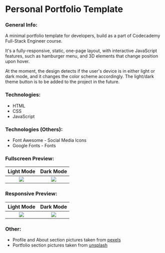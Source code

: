 # Personal Portfolio Template

### General Info:
<p>A minimal portfolio template for developers, build as a part of Codecademy Full-Stack Engineer course.</p>
<p>It's a fully-responsive, static, one-page layout, with interactive JavaScript features, such as hamburger menu, and 3D elements that change position upon hover.</p>
<p>At the moment, the design detects if the user's device is in either light or dark mode, and it changes the color scheme accordingly. The light/dark theme button is to be added to the project in the future.</p>

### Technologies:
* HTML
* CSS
* JavaScript

### Technologies (Others):
* Font Awesome - Social Media Icons
* Google Fonts - Fonts

### Fullscreen Preview:

Light Mode           | Dark Mode
:-------------------------:|:-------------------------:
 <img src="./Images/Preview%20Images/Full%20Screen%20-Light%20Mode.png" /> |  <img src="./Images/Preview%20Images/Full%20Screen%20-%20Dark%20Mode.png" />


### Responsive Preview:

Light Mode          | Dark Mode
:-------------------------:|:-------------------------:
<img src="./Images/Preview%20Images/Responsive%20-%20Light%20Mode.png" /> |  <img src="./Images/Preview%20Images/Responsive%20-%20Dark%20Mode.png" />

### Other:
* Profile and About section pictures taken from [pexels](https://www.pexels.com/)
* Portfolio section pictures taken from [unsplash](https://unsplash.com/)